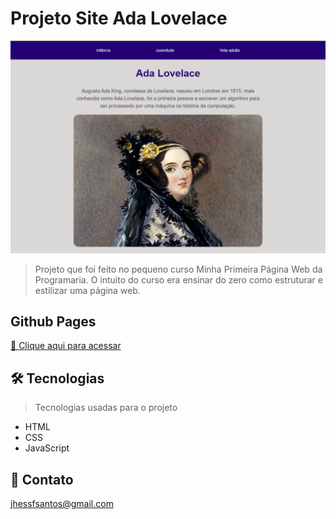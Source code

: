 # Projeto Site Ada Lovelace

![preview](/.github/preview.png)

> Projeto que foi feito no pequeno curso Minha Primeira Página Web da Programaria. O intuito do curso era ensinar do zero como estruturar e estilizar uma página web.

## Github Pages
[🔗 Clique aqui para acessar](https://jhessfrois.github.io/projeto-adventure-time/)

## 🛠 Tecnologias
> Tecnologias usadas para o projeto

- HTML
- CSS
- JavaScript

## 🖤 Contato

jhessfsantos@gmail.com